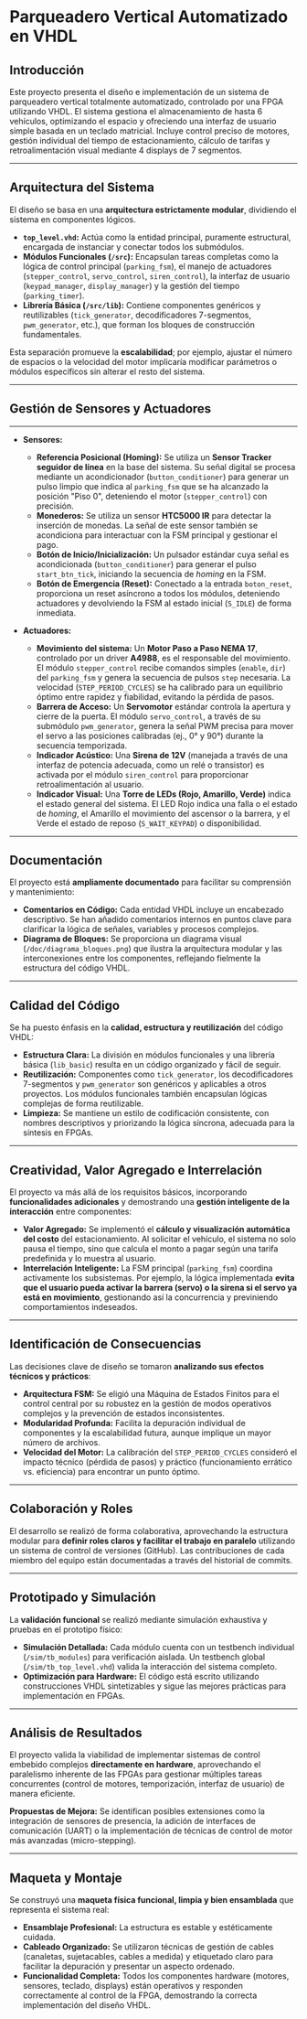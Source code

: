# Parqueadero Vertical Automatizado en VHDL

## Introducción

Este proyecto presenta el diseño e implementación de un sistema de parqueadero vertical totalmente automatizado, controlado por una FPGA utilizando VHDL. El sistema gestiona el almacenamiento de hasta 6 vehículos, optimizando el espacio y ofreciendo una interfaz de usuario simple basada en un teclado matricial. Incluye control preciso de motores, gestión individual del tiempo de estacionamiento, cálculo de tarifas y retroalimentación visual mediante 4 displays de 7 segmentos.

***

## Arquitectura del Sistema 

El diseño se basa en una **arquitectura estrictamente modular**, dividiendo el sistema en componentes lógicos.

* **`top_level.vhd`:** Actúa como la entidad principal, puramente estructural, encargada de instanciar y conectar todos los submódulos.
* **Módulos Funcionales (`/src`):** Encapsulan tareas completas como la lógica de control principal (`parking_fsm`), el manejo de actuadores (`stepper_control`, `servo_control`, `siren_control`), la interfaz de usuario (`keypad_manager`, `display_manager`) y la gestión del tiempo (`parking_timer`).
* **Librería Básica (`/src/lib`):** Contiene componentes genéricos y reutilizables (`tick_generator`, decodificadores 7-segmentos, `pwm_generator`, etc.), que forman los bloques de construcción fundamentales.

Esta separación promueve la **escalabilidad**; por ejemplo, ajustar el número de espacios o la velocidad del motor implicaría modificar parámetros o módulos específicos sin alterar el resto del sistema.

***

## Gestión de Sensores y Actuadores 
***
* **Sensores:**
    * **Referencia Posicional (Homing):** Se utiliza un **Sensor Tracker seguidor de línea** en la base del sistema. Su señal digital se procesa mediante un acondicionador (`button_conditioner`) para generar un pulso limpio que indica al `parking_fsm` que se ha alcanzado la posición "Piso 0", deteniendo el motor (`stepper_control`) con precisión.
    * **Monederos:** Se utiliza un sensor **HTC5000 IR** para detectar la inserción de monedas. La señal de este sensor también se acondiciona para interactuar con la FSM principal y gestionar el pago.
    * **Botón de Inicio/Inicialización:** Un pulsador estándar cuya señal es acondicionada (`button_conditioner`) para generar el pulso `start_btn_tick`, iniciando la secuencia de *homing* en la FSM.
    * **Botón de Emergencia (Reset):** Conectado a la entrada `boton_reset`, proporciona un reset asíncrono a todos los módulos, deteniendo actuadores y devolviendo la FSM al estado inicial (`S_IDLE`) de forma inmediata.

* **Actuadores:**
    * **Movimiento del sistema:** Un **Motor Paso a Paso NEMA 17**, controlado por un driver **A4988**, es el responsable del movimiento. El módulo `stepper_control` recibe comandos simples (`enable`, `dir`) del `parking_fsm` y genera la secuencia de pulsos `step` necesaria. La velocidad (`STEP_PERIOD_CYCLES`) se ha calibrado para un equilibrio óptimo entre rapidez y fiabilidad, evitando la pérdida de pasos.
    * **Barrera de Acceso:** Un **Servomotor** estándar controla la apertura y cierre de la puerta. El módulo `servo_control`, a través de su submódulo `pwm_generator`, genera la señal PWM precisa para mover el servo a las posiciones calibradas (ej., 0° y 90°) durante la secuencia temporizada.
    * **Indicador Acústico:** Una **Sirena de 12V** (manejada a través de una interfaz de potencia adecuada, como un relé o transistor) es activada por el módulo `siren_control` para proporcionar retroalimentación al usuario.
    * **Indicador Visual:** Una **Torre de LEDs (Rojo, Amarillo, Verde)** indica el estado general del sistema. El LED Rojo indica una falla o el estado de *homing*, el Amarillo el movimiento del ascensor o la barrera, y el Verde el estado de reposo (`S_WAIT_KEYPAD`) o disponibilidad.

***
## Documentación 

El proyecto está **ampliamente documentado** para facilitar su comprensión y mantenimiento:

* **Comentarios en Código:** Cada entidad VHDL incluye un encabezado descriptivo. Se han añadido comentarios internos en puntos clave para clarificar la lógica de señales, variables y procesos complejos.
* **Diagrama de Bloques:** Se proporciona un diagrama visual (`/doc/diagrama_bloques.png`) que ilustra la arquitectura modular y las interconexiones entre los componentes, reflejando fielmente la estructura del código VHDL.

***

## Calidad del Código 

Se ha puesto énfasis en la **calidad, estructura y reutilización** del código VHDL:

* **Estructura Clara:** La división en módulos funcionales y una librería básica (`lib_basic`) resulta en un código organizado y fácil de seguir.
* **Reutilización:** Componentes como `tick_generator`, los decodificadores 7-segmentos y `pwm_generator` son genéricos y aplicables a otros proyectos. Los módulos funcionales también encapsulan lógicas complejas de forma reutilizable.
* **Limpieza:** Se mantiene un estilo de codificación consistente, con nombres descriptivos y priorizando la lógica síncrona, adecuada para la síntesis en FPGAs.

***

## Creatividad, Valor Agregado e Interrelación 

El proyecto va más allá de los requisitos básicos, incorporando **funcionalidades adicionales** y demostrando una **gestión inteligente de la interacción** entre componentes:

* **Valor Agregado:** Se implementó el **cálculo y visualización automática del costo** del estacionamiento. Al solicitar el vehículo, el sistema no solo pausa el tiempo, sino que calcula el monto a pagar según una tarifa predefinida y lo muestra al usuario.
* **Interrelación Inteligente:** La FSM principal (`parking_fsm`) coordina activamente los subsistemas. Por ejemplo, la lógica implementada **evita que el usuario pueda activar la barrera (servo) o la sirena si el servo ya está en movimiento**, gestionando así la concurrencia y previniendo comportamientos indeseados.

***

## Identificación de Consecuencias 

Las decisiones clave de diseño se tomaron **analizando sus efectos técnicos y prácticos**:

* **Arquitectura FSM:** Se eligió una Máquina de Estados Finitos para el control central por su robustez en la gestión de modos operativos complejos y la prevención de estados inconsistentes.
* **Modularidad Profunda:** Facilita la depuración individual de componentes y la escalabilidad futura, aunque implique un mayor número de archivos.
* **Velocidad del Motor:** La calibración del `STEP_PERIOD_CYCLES` consideró el impacto técnico (pérdida de pasos) y práctico (funcionamiento errático vs. eficiencia) para encontrar un punto óptimo.

***

## Colaboración y Roles 

El desarrollo se realizó de forma colaborativa, aprovechando la estructura modular para **definir roles claros y facilitar el trabajo en paralelo** utilizando un sistema de control de versiones (GitHub). Las contribuciones de cada miembro del equipo están documentadas a través del historial de commits.

***

## Prototipado y Simulación 

La **validación funcional** se realizó mediante simulación exhaustiva y pruebas en el prototipo físico:

* **Simulación Detallada:** Cada módulo cuenta con un testbench individual (`/sim/tb_modules`) para verificación aislada. Un testbench global (`/sim/tb_top_level.vhd`) valida la interacción del sistema completo.
* **Optimización para Hardware:** El código está escrito utilizando construcciones VHDL sintetizables y sigue las mejores prácticas para implementación en FPGAs.

***

## Análisis de Resultados 

El proyecto valida la viabilidad de implementar sistemas de control embebido complejos **directamente en hardware**, aprovechando el paralelismo inherente de las FPGAs para gestionar múltiples tareas concurrentes (control de motores, temporización, interfaz de usuario) de manera eficiente.

**Propuestas de Mejora:** Se identifican posibles extensiones como la integración de sensores de presencia, la adición de interfaces de comunicación (UART) o la implementación de técnicas de control de motor más avanzadas (micro-stepping).

***

## Maqueta y Montaje 

Se construyó una **maqueta física funcional, limpia y bien ensamblada** que representa el sistema real:

* **Ensamblaje Profesional:** La estructura es estable y estéticamente cuidada.
* **Cableado Organizado:** Se utilizaron técnicas de gestión de cables (canaletas, sujetacables, cables a medida) y etiquetado claro para facilitar la depuración y presentar un aspecto ordenado.
* **Funcionalidad Completa:** Todos los componentes hardware (motores, sensores, teclado, displays) están operativos y responden correctamente al control de la FPGA, demostrando la correcta implementación del diseño VHDL.
